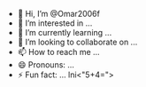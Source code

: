 - 👋 Hi, I’m @Omar2006f
- 👀 I’m interested in ...
- 🌱 I’m currently learning ...
- 💞️ I’m looking to collaborate on ...
- 📫 How to reach me ...
- 😄 Pronouns: ...
- ⚡ Fun fact: ...
lni<"5+4=">

<!---
Omar2006f/Omar2006f is a ✨ special ✨ repository because its `README.md` (this file) appears on your GitHub profile.
You can click the Preview link to take a look at your changes.
--->
